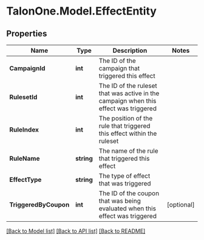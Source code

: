
# TalonOne.Model.EffectEntity

## Properties

Name | Type | Description | Notes
------------ | ------------- | ------------- | -------------
**CampaignId** | **int** | The ID of the campaign that triggered this effect | 
**RulesetId** | **int** | The ID of the ruleset that was active in the campaign when this effect was triggered | 
**RuleIndex** | **int** | The position of the rule that triggered this effect within the ruleset | 
**RuleName** | **string** | The name of the rule that triggered this effect | 
**EffectType** | **string** | The type of effect that was triggered | 
**TriggeredByCoupon** | **int** | The ID of the coupon that was being evaluated when this effect was triggered | [optional] 

[[Back to Model list]](../README.md#documentation-for-models)
[[Back to API list]](../README.md#documentation-for-api-endpoints)
[[Back to README]](../README.md)

